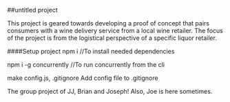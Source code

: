 ##untitled project

This project is geared towards developing a proof of concept that pairs consumers with a wine delivery service from a
local wine retailer. The focus of the project is from the logistical perspective of a specific liquor retailer.

####Setup project
npm i //To install needed dependencies

npm i -g concurrently //To run concurrently from the cli

make config.js, .gitignore
Add config file to .gitignore

The group project of JJ, Brian and Joseph! Also, Joe is here sometimes.
